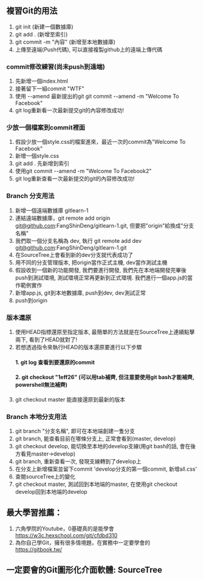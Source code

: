 ## 複習Git的用法
1. git init  (新建一個數據庫)
2. git add . (新增至索引)
3. git commit -m "內容" (新增至本地數據庫)
4. 上傳至遠端(Push代碼), 可以直接複製github上的遠端上傳代碼

### commit修改練習(尚未push到遠端)
1. 先新增一個index.html
2. 接著留下一組commit "WTF"
3. 使用 --amend 最新提出的git  git commit --amend -m "Welcome To Facebook"
4. git log重新看一次最新提交git的內容修改成功!

### 少放一個檔案到commit裡面
1. 假設少放一個style.css的檔案進來，最近一次的commit為"Welcome To Facebook"
2. 新增一個style.css
3. git add . 先新增到索引
4. 使用git commit --amend -m "Welcome To Facebook2"
5. git log重新查看一次最新提交的git的內容修改成功!

### Branch 分支用法
1. 新增一個遠端數據庫 gitlearn-1
2. 連結遠端數據庫，git remote add origin git@github.com:FangShinDeng/gitlearn-1.git, 但要把"origin"給換成"分支名稱"
3. 我們取一個分支名稱為 dev, 執行 git remote add dev git@github.com:FangShinDeng/gitlearn-1.git
4. 在SourceTree上會看到新的dev分支就代表成功了
5. 用不同的分支管理版本, 把origin當作正式主機, dev當作測試主機
6. 假設收到一個新的功能開發, 我們要進行開發, 我們先在本地端開發完畢後push到測試環境, 測試環境正常再更新到正式環境. 我們進行一個app.js的當作範例實作
7. 新增app.js, git到本地數據庫, push到dev, dev測試正常
8. push到origin

### 版本還原
1. 使用HEAD指標還原至指定版本, 最簡單的方法就是在SourceTree上連續點擊兩下, 看到了HEAD就對了!
2. 若想透過指令來執行HEAD的版本還原要進行以下步驟
    #### 1. git log 查看到要還原的commit
    #### 2. git checkout "1eff26" (可以用tab補齊, 但注意要使用git bash才能補齊, powershell無法補齊)
3. git checkout master 能直接還原到最新的版本

### Branch 本地分支用法
1. git branch "分支名稱", 即可在本地端創建一隻分支
2. git branch, 能查看目前在哪條分支上, 正常會看到(master, develop)
3. git checkout develop, 能切換至本地的develop支線(用git bash的話, 會在後方看見master->develop)
4. git branch, 重新查看一次, 發現支線轉到了develop上
5. 在分支上新增檔案並留下commit 'develop分支的第一個commit, 新增all.css'
6. 查閱sourceTree上的變化
7. git checkout master, 測試回到本地端的master, 在使用git checkout develop回到本地端的develop

## 最大學習推薦：
1. 六角學院的Youtube，0基礎真的是能學會 https://w3c.hexschool.com/git/cfdbd310
2. 為你自己學Git，擁有很多情境題，在實務中一定要學會的　https://gitbook.tw/

## 一定要會的Git圖形化介面軟體: SourceTree